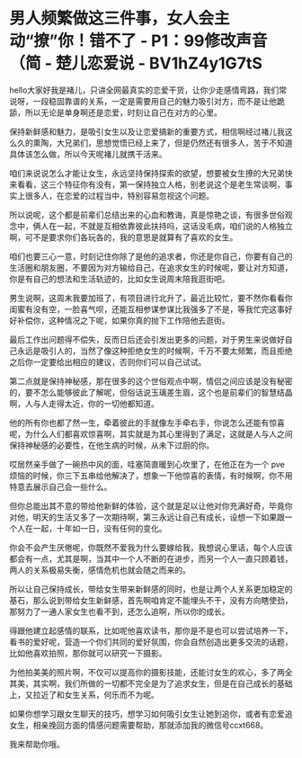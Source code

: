 # 男人频繁做这三件事，女人会主动“撩”你！错不了 - P1：99修改声音（简 - 楚儿恋爱说 - BV1hZ4y1G7tS

hello大家好我是褚儿，只讲全网最真实的恋爱干货，让你少走感情弯路，我们常说呀，一段稳固靠谱的关系，一定是需要用自己的魅力吸引对方，而不是让他跪舔，所以无论是单身啊还是恋爱，时刻让自己在对方的心里。

保持新鲜感和魅力，是吸引女生以及让恋爱搞新的重要方式，相信啊经过褚儿我这么久的熏陶，大兄弟们，思想觉悟已经上来了，但是仍然还有很多人，苦于不知道具体该怎么做，所以今天呢褚儿就携干活来。

咱们来说说怎么才能让女生，永远坚持保持探索的欲望，想要被女生撩的大兄弟快来看看，这三个特征你有没有，第一保持独立人格，别老说这个是老生常谈啊，事实上很多人，在恋爱的过程当中，特别容易忽视这个问题。

所以说呢，这个都是前辈们总结出来的心血和教诲，真是惊艳之谈，有很多世俗观念中，俩人在一起，不就是互相依靠彼此扶持吗，这话没毛病，咱们说的人格独立啊，可不是要求你们各玩各的，我的意思是就算有了喜欢的女生。

咱们也要三心一意，时刻记住你除了是他的追求者，你还是你自己，你要有自己的生活圈和朋友圈，不要因为对方输给自己，在追求女生的时候呢，要让对方知道，你是有自己的想法和生活轨迹的，比如女生说周末陪我逛街吧。

男生说啊，这周末我要加班了，有项目进行北升了，最近比较忙，要不然你看看你闺蜜有没有空，一脸喜气呗，还能互相参谋参谋比我强多了不是，等我忙完这事好好补偿你，这种情况之下呢，如果你真的抛下工作陪他去逛街。

最后工作出问题得不偿失，反而日后还会引发出更多的问题，对于男生来说做好自己永远是吸引人的，当然了像这种拒绝女生的时候啊，千万不要太频繁，而且拒绝之后你一定要给出相应的建议，否则你们可以自己试试。

第二点就是保持神秘感，那在很多的这个世俗观点中啊，情侣之间应该是没有秘密的，要不怎么能够彼此了解呢，但俗话说玉璃差生眉，这个也是前辈们的智慧结晶啊，人与人走得太近，你的一切他都知道。

他的所有你也都了然一生，牵着彼此的手就像左手牵右手，你说怎么还能有惊喜呢，为什么人们都喜欢惊喜啊，其实就是为其心里得到了满足，这就是人与人之间保持神秘感的必要性，在他生病的时候，从未下过厨的你。

哎居然亲手做了一碗热中风的面，哇塞简直暖到心坎里了，在他正在为一个 pve 烦恼的时候，你三下五串给他解决了，想象一下他惊喜的表情，有时候啊，你不用特意去展示自己会一些什么。

但你总能出其不意的带给他新鲜的体验，这个就是足以让他对你充满好奇，毕竟你对他，明天的生活又多了一次期待啊，第三永远让自己有成长，设想一下如果跟一个人在一起，十年如一日，没有任何的变化。

你会不会产生厌倦呢，你既然不爱我为什么要嫁给我，我想说心里话，每个人应该都会有一点，尤其是啊，当其中一个人不断的在进步，而另一个人一直只顾着钱，两人的关系极易失衡，感情危机也就会随之而来的。

所以让自己保持成长，带给女生带来新鲜感的同时，也是让两个人关系更加稳定的基石，那么说到带给女生新鲜感，首先啊咱肯定不能埋头不干，没有方向瞎使劲，那努力了一通人家女生也看不到，还怎么追啊，所以你的成长。

得跟他建立起感情的联系，比如呢他喜欢读书，那你是不是也可以尝试培养一下，看书的爱好呢，营造一个你们共同的爱好氛围，你会自然创造出更多交流的话题，比如他喜欢拍照，那你就可以研究一下摄影。

为他拍美美的照片啊，不仅可以提高你的摄影技能，还能讨女生的欢心，多了两全其美，其实啊，我们所做的一切都不完全是为了追求女生，但是在自己成长的基础上，又拉近了和女生关系，何乐而不为呢。

如果你想学习跟女生聊天的技巧，想学习如何吸引女生让她到追你，或者有恋爱追女生，相亲挽回方面的情感问题需要帮助，那就添加我的微信号ccxt668。

我来帮助你哦。